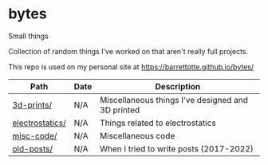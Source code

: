 # bytes

Small things

Collection of random things I've worked on that aren't really full projects.

This repo is used on my personal site at https://barrettotte.github.io/bytes/

| Path                                 | Date       | Description                                           |
| ------------------------------------ | ---------- | ----------------------------------------------------- |
| [3d-prints/](./3d-prints/)           | N/A        | Miscellaneous things I've designed and 3D printed     |
| [electrostatics/](./electrostatics/) | N/A        | Things related to electrostatics                      |
| [misc-code/](./misc-code/)           | N/A        | Miscellaneous code                                    |
| [old-posts/](./old-posts/)           | N/A        | When I tried to write posts (2017-2022)               |
